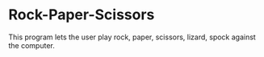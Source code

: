 
# Rock-Paper-Scissors
This program lets the user play rock, paper, scissors, lizard, spock against the computer.
